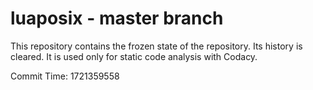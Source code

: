 # luaposix - master branch

This repository contains the frozen state of the repository.
Its history is cleared. It is used only for static code
analysis with Codacy.

Commit Time: 1721359558